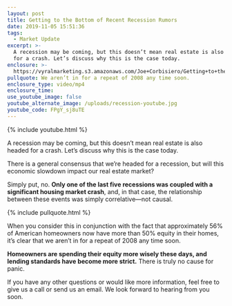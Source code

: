 ```yaml
---
layout: post
title: Getting to the Bottom of Recent Recession Rumors
date: 2019-11-05 15:51:36
tags:
  - Market Update
excerpt: >-
  A recession may be coming, but this doesn’t mean real estate is also headed
  for a crash. Let’s discuss why this is the case today.
enclosure: >-
  https://vyralmarketing.s3.amazonaws.com/Joe+Corbisiero/Getting+to+the+Bottom+of+Recent+Recession+Rumors.mp4
pullquote: We aren’t in for a repeat of 2008 any time soon.
enclosure_type: video/mp4
enclosure_time:
use_youtube_image: false
youtube_alternate_image: /uploads/recession-youtube.jpg
youtube_code: FPgY_sj8uTE
---
```


{% include youtube.html %}

A recession may be coming, but this doesn’t mean real estate is also headed for a crash. Let’s discuss why this is the case today.

There is a general consensus that we’re headed for a recession, but will this economic slowdown impact our real estate market?

Simply put, no. **Only one of the last five recessions was coupled with a significant housing market crash**, and, in that case, the relationship between these events was simply correlative—not causal.&nbsp;

{% include pullquote.html %}

When you consider this in conjunction with the fact that approximately 56% of American homeowners now have more than 50% equity in their homes, it’s clear that we aren’t in for a repeat of 2008 any time soon.&nbsp;

**Homeowners are spending their equity more wisely these days, and lending standards have become more strict.** There is truly no cause for panic.

If you have any other questions or would like more information, feel free to give us a call or send us an email. We look forward to hearing from you soon.